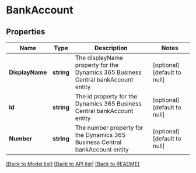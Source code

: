 # BankAccount

## Properties
Name | Type | Description | Notes
------------ | ------------- | ------------- | -------------
**DisplayName** | **string** | The displayName property for the Dynamics 365 Business Central bankAccount entity | [optional] [default to null]
**Id** | **string** | The id property for the Dynamics 365 Business Central bankAccount entity | [optional] [default to null]
**Number** | **string** | The number property for the Dynamics 365 Business Central bankAccount entity | [optional] [default to null]

[[Back to Model list]](../README.md#documentation-for-models) [[Back to API list]](../README.md#documentation-for-api-endpoints) [[Back to README]](../README.md)

